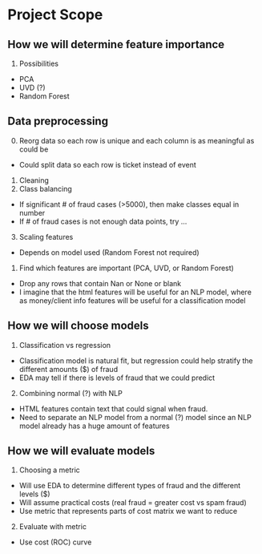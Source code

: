 # Project Scope

## How we will determine feature importance
1. Possibilities
  - PCA
  - UVD (?)
  - Random Forest

## Data preprocessing
0. Reorg data so each row is unique and each column is as meaningful as could be
  - Could split data so each row is ticket instead of event
1. Cleaning
2. Class balancing
  - If significant # of fraud cases (>5000), then make classes equal in number
  - If # of fraud cases is not enough data points, try ...
3. Scaling features
  - Depends on model used (Random Forest not required)

1. Find which features are important (PCA, UVD, or Random Forest)
  - Drop any rows that contain Nan or None or blank
  - I imagine that the html features will be useful for an NLP model, where as money/client info features will be useful for a classification model

## How we will choose models
1. Classification vs regression
  - Classification model is natural fit, but regression could help stratify the different amounts ($) of fraud
  - EDA may tell if there is levels of fraud that we could predict
2. Combining normal (?) with NLP
  - HTML features contain text that could signal when fraud.
  - Need to separate an NLP model from a normal (?) model since an NLP model already has a huge amount of features


## How we will evaluate models
1. Choosing a metric
  - Will use EDA to determine different types of fraud and the different levels ($)
  - Will assume practical costs (real fraud = greater cost vs spam fraud)
  - Use metric that represents parts of cost matrix we want to reduce
2. Evaluate with metric
  - Use cost (ROC) curve
